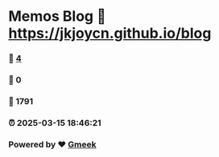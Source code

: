 # Memos Blog :link: https://jkjoycn.github.io/blog 
### :page_facing_up: [4](https://jkjoycn.github.io/blog/tag.html) 
### :speech_balloon: 0 
### :hibiscus: 1791 
### :alarm_clock: 2025-03-15 18:46:21 
### Powered by :heart: [Gmeek](https://github.com/Meekdai/Gmeek)
